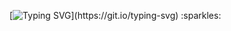 [![Typing SVG](https://readme-typing-svg.herokuapp.com?font=Oleo+Script+Swash+Caps&size=35&vCenter=true&lines=Hello+there!)](https://git.io/typing-svg) :sparkles: